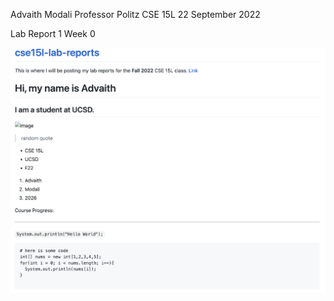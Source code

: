 
Advaith Modali
Professor Politz
CSE 15L
22 September 2022

Lab Report 1 Week 0

![Image](sample.png)

